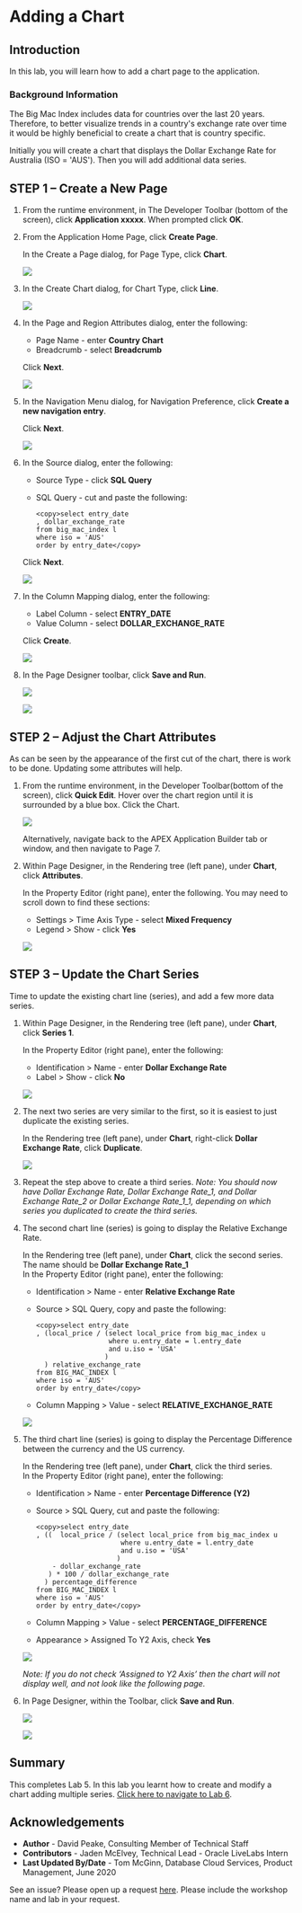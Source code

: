 # Adding a Chart

## Introduction

In this lab, you will learn how to add a chart page to the application.

### Background Information
The Big Mac Index includes data for countries over the last 20 years. Therefore, to better visualize trends in a country's exchange rate over time it would be highly beneficial to create a chart that is country specific.

Initially you will create a chart that displays the Dollar Exchange Rate for Australia (ISO = 'AUS'). Then you will add additional data series.

## **STEP 1** – Create a New Page

1. From the runtime environment, in The Developer Toolbar (bottom of the screen), click **Application xxxxx**. When prompted click **OK**.

2. From the Application Home Page, click **Create Page**.

    In the Create a Page dialog, for Page Type, click **Chart**.

    ![](images/set-page-type.png " ")

3. In the Create Chart dialog, for Chart Type, click **Line**.

    ![](images/set-chart-type.png " ")

4. In the Page and Region Attributes dialog, enter the following:
    - Page Name - enter **Country Chart**
    - Breadcrumb - select **Breadcrumb**

    Click **Next**.

    ![](images/set-name.png " ")

5. In the Navigation Menu dialog, for Navigation Preference, click **Create a new navigation entry**.

    Click **Next**.

    ![](images/set-navigation.png " ")

6. In the Source dialog, enter the following:
    - Source Type - click **SQL Query**
    - SQL Query - cut and paste the following:

        ```
        <copy>select entry_date
        , dollar_exchange_rate
        from big_mac_index l
        where iso = 'AUS'
        order by entry_date</copy>
        ```
    Click **Next**.

    ![](images/set-source.png " ")

7. In the Column Mapping dialog, enter the following:
    - Label Column - select **ENTRY\_DATE**
    - Value Column - select **DOLLAR\_EXCHANGE\_RATE**

    Click **Create**.

    ![](images/set-columns.png " ")

8. In the Page Designer toolbar, click **Save and Run**.

    ![](images/save-and-run.png " ")

    ![](images/runtime.png " ")

## **STEP 2** – Adjust the Chart Attributes
As can be seen by the appearance of the first cut of the chart, there is work to be done. Updating some attributes will help.

1. From the runtime environment, in the Developer Toolbar(bottom of the screen), click **Quick Edit**.
    Hover over the chart region until it is surrounded by a blue box.
    Click the Chart.  

    ![](images/quick-edit.png " ")

    Alternatively, navigate back to the APEX Application Builder tab or window, and then navigate to Page 7.

2. Within Page Designer, in the Rendering tree (left pane), under **Chart**, click **Attributes**.

    In the Property Editor (right pane), enter the following. You may need to scroll down to find these sections:

    - Settings > Time Axis Type - select **Mixed Frequency**
    - Legend > Show - click **Yes**  

    ![](images/set-attributes.png " ")

## **STEP 3** – Update the Chart Series
Time to update the existing chart line (series), and add a few more data series.

1. Within Page Designer, in the Rendering tree (left pane), under **Chart**, click **Series 1**.

    In the Property Editor (right pane), enter the following:

    - Identification > Name - enter **Dollar Exchange Rate**
    - Label > Show - click **No**  

    ![](images/set-series1.png " ")

2. The next two series are very similar to the first, so it is easiest to just duplicate the existing series.

    In the Rendering tree (left pane), under **Chart**, right-click **Dollar Exchange Rate**, click **Duplicate**.

    ![](images/duplicate-series.png " ")

3. Repeat the step above to create a third series.
    *Note: You should now have Dollar Exchange Rate, Dollar Exchange Rate\_1, and Dollar Exchange Rate\_2 or Dollar Exchange Rate\_1\_1, depending on which series you duplicated to create the third series.*

4. The second chart line (series) is going to display the Relative Exchange Rate.

    In the Rendering tree (left pane), under **Chart**, click the second series. The name should be **Dollar Exchange Rate_1**    
    In the Property Editor (right pane), enter the following:

    - Identification > Name - enter **Relative Exchange Rate**
    - Source > SQL Query, copy and paste the following:

        ```
        <copy>select entry_date
        , (local_price / (select local_price from big_mac_index u
                          where u.entry_date = l.entry_date
                          and u.iso = 'USA'
                         )
          ) relative_exchange_rate
        from BIG_MAC_INDEX l
        where iso = 'AUS'
        order by entry_date</copy>
        ```
    - Column Mapping > Value - select **RELATIVE\_EXCHANGE_RATE**  

    ![](images/set-series2.png " ")

4. The third chart line (series) is going to display the Percentage Difference between the currency and the US currency.

    In the Rendering tree (left pane), under **Chart**, click the third series.    
    In the Property Editor (right pane), enter the following:

    - Identification > Name - enter **Percentage Difference (Y2)**
    - Source > SQL Query, cut and paste the following:

        ```
        <copy>select entry_date
        , ((  local_price / (select local_price from big_mac_index u
                             where u.entry_date = l.entry_date
                             and u.iso = 'USA'
                            )
            - dollar_exchange_rate
           ) * 100 / dollar_exchange_rate
          ) percentage_difference
        from BIG_MAC_INDEX l
        where iso = 'AUS'
        order by entry_date</copy>
        ```

    - Column Mapping > Value - select **PERCENTAGE_DIFFERENCE**
    - Appearance > Assigned To Y2 Axis, check **Yes**  

    ![](images/set-series3.png " ")

    *Note: If you do not check ‘Assigned to Y2 Axis’ then the chart will not display well, and not look like the following page.*

5. In Page Designer, within the Toolbar, click **Save and Run**.

    ![](images/save-and-run.png " ")

    ![](images/final-runtime.png " ")

## **Summary**
This completes Lab 5. In this lab you learnt how to create and modify a chart adding multiple series. [Click here to navigate to Lab 6](?lab=lab-6-adding-chart-criteria).

## **Acknowledgements**

 - **Author** -  David Peake, Consulting Member of Technical Staff
 - **Contributors** - Jaden McElvey, Technical Lead - Oracle LiveLabs Intern
 - **Last Updated By/Date** - Tom McGinn, Database Cloud Services, Product Management, June 2020

See an issue? Please open up a request [here](https://github.com/oracle/learning-library/issues). Please include the workshop name and lab in your request.
